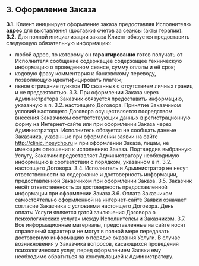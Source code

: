 ## 3. Оформление Заказа

**3.1.** Клиент инициирует оформление заказа предоставляя Исполнителю **адрес** для выставления (доставки) счетов за сеансы (акты терапии).  
**3.2.** Для полной инициализации заказа Клиент обязуется предоставить следующую обязательную информацию:
- любой адрес, по которому он **гарантированно** готов получать от Исполнителя сообщение содержащее содержащее техническую информацию о проведенном сеансе, сумму оплаты и её срок;
- кодовую фразу комментария к банковскому переводу, позволяющую  идентифицировать платеж;
- явное отрицание пунктов **ПО** свзанных с отсутствием личных границ и не предвзятостью.
3.3. При оформлении Заказа через Администратора Заказчик обязуется предоставить
информацию, указанную в п. 3.2. настоящего Договора. Принятие Заказчиком условий
настоящего Договора осуществляется посредством внесения Заказчиком соответствующих
данных в регистрационную форму на Интернет-сайте или при оформлении Заказа через
Администратора. Исполнитель обязуется не сообщать данные Заказчика, указанные при
оформлении заявки на сайте http://clinic.inpsycho.ru и при оформлении Заказа, лицам, не
имеющим отношения к исполнению Заказа. Подтвердив выбранную Услугу, Заказчик
предоставляет Администратору необходимую информацию в соответствии с порядком,
указанном в п. 3.2. настоящего Договора.
3.4. Исполнитель и Администратор не несут ответственности за содержание и
достоверность информации, предоставленной Заказчиком при оформлении Заказа.
3.5. Заказчик несёт ответственность за достоверность предоставленной информации при
оформлении Заказа.3.6. Оплата Заказчиком самостоятельно оформленной на интернет-сайте Заявки означает
согласие Заказчика с условиями настоящего Договора. День оплаты Услуги является датой
заключения Договора о психологических услугах между Исполнителем и Заказчиком.
3.7. Все информационные материалы, представленные на сайте носят справочный
характер и не могут в полной мере передавать достоверную информацию о порядке
оказания Услуги. В случае возникновения у Заказчика вопросов, касающихся проведения
психологических услуг, перед оформлением Заявки ему необходимо обратиться за
консультацией к Администратору.
